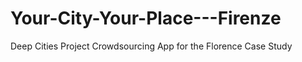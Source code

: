 # Your-City-Your-Place---Firenze
Deep Cities Project Crowdsourcing App for the Florence Case Study 
